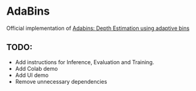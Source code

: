 # AdaBins
Official implementation of [Adabins: Depth Estimation using adaptive bins](https://arxiv.org/abs/2011.14141)

## TODO: 
* Add instructions for Inference, Evaluation and Training.
* Add Colab demo
* Add UI demo
* Remove unnecessary dependencies

